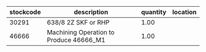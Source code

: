 |stockcode|description|quantity|location|
|---------|-----------|--------|--------|
|30291|638/8 2Z   SKF or RHP|1.00||
|46666|Machining Operation to Produce 46666_M1|1.00||
